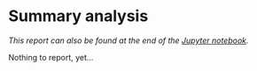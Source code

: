 # Summary analysis

*This report can also be found at the end of the [Jupyter notebook](../code/notebook.ipynb).*

Nothing to report, yet...